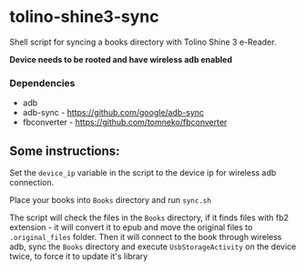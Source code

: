 # tolino-shine3-sync

Shell script for syncing a books directory with Tolino Shine 3 e-Reader.

__Device needs to be rooted and have wireless adb enabled__

### Dependencies
- adb
- adb-sync - https://github.com/google/adb-sync
- fbconverter - https://github.com/tomneko/fbconverter

## Some instructions:
Set the `device_ip` variable in the script to the device ip for wireless adb connection.

Place your books into `Books` directory and run `sync.sh`

The script will check the files in the `Books` directory, if it finds files with fb2 extension - it will convert it to epub and move the original files to `.original_files` folder. Then it will connect to the book through wireless adb, sync the `Books` directory and execute `UsbStorageActivity` on the device twice, to force it to update it's library

